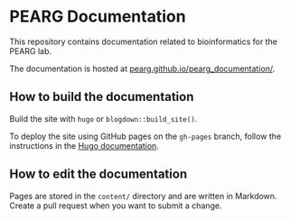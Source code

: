 # PEARG Documentation

This repository contains documentation related to bioinformatics for the PEARG
lab. 

The documentation is hosted at 
[pearg.github.io/pearg_documentation/](https://pearg.github.io/pearg_documentation/).


## How to build the documentation

Build the site with `hugo` or `blogdown::build_site()`.

To deploy the site using GitHub pages on the `gh-pages` branch, follow the
instructions in the 
[Hugo documentation](https://gohugo.io/hosting-and-deployment/hosting-on-github/).


## How to edit the documentation

Pages are stored in the `content/` directory and are written in Markdown.
Create a pull request when you want to submit a change.
